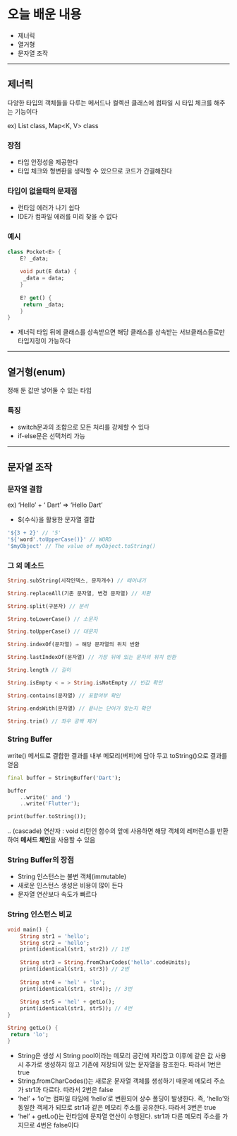 # 오늘 배운 내용

- 제너릭
- 열거형
- 문자열 조작

---

## 제너릭

다양한 타입의 객체들을 다루는 메서드나 컬렉션 클래스에 컴파일 시 타입 체크를 해주는 기능이다

ex) List<E> class, Map<K, V> class

### 장점

- 타입 안정성을 제공한다
- 타입 체크와 형변환을 생략할 수 있으므로 코드가 간결해진다

### 타입이 없을때의 문제점

- 런타임 에러가 나기 쉽다
- IDE가 컴파일 에러를 미리 찾을 수 없다

### 예시

```dart
class Pocket<E> {
	E? _data;
	
	void put(E data) {
	 _data = data;
	}
	
	E? get() {
	 return _data;
	}
}
```

- 제너릭 타입 뒤에 클래스를 상속받으면 해당 클래스를 상속받는 서브클래스들로만 타입지정이 가능하다

---

## 열거형(enum)

정해 둔 값만 넣어둘 수 있는 타입

### 특징

- switch문과의 조합으로 모든 처리를 강제할 수 있다
- if-else문은 선택처리 가능

---

## 문자열 조작

### 문자열 결합

ex) ‘Hello’ + ‘ Dart’ ⇒ ‘Hello Dart’

- ${수식}을 활용한 문자열 결합

```dart
'${3 + 2}' // '5'
'${'word'.toUpperCase()}' // WORD
'$myObject' // The value of myObject.toString()
```

### 그 외 메소드

```dart
String.subString(시작인덱스, 문자개수) // 떼어내기

String.replaceAll(기존 문자열, 변경 문자열) // 치환

String.split(구분자) // 분리

String.toLowerCase() // 소문자

String.toUpperCase() // 대문자

String.indexOf(문자열) ⇒ 해당 문자열의 위치 반환

String.lastIndexOf(문자열) // 가장 뒤에 있는 문자의 위치 반환

String.length // 길이

String.isEmpty < = > String.isNotEmpty // 빈값 확인

String.contains(문자열) // 포함여부 확인

String.endsWith(문자열) // 끝나는 단어가 맞는지 확인

String.trim() // 좌우 공백 제거
```

### String Buffer

write() 메서드로 결합한 결과를 내부 메모리(버퍼)에 담아 두고 toString()으로 결과를 얻음

```dart
final buffer = StringBuffer('Dart');

buffer
	..write(' and ')
	..write('Flutter');

print(buffer.toString());
```

.. (cascade) 연산자 : void 리턴인 함수의 앞에 사용하면 해당 객체의 레퍼런스를 반환하여 **메서드 체인**을 사용할 수 있음

### String Buffer의 장점

- String 인스턴스는 불변 객체(immutable)
- 새로운 인스턴스 생성은 비용이 많이 든다
- 문자열 연산보다 속도가 빠르다

### String 인스턴스 비교

```dart
void main() {
	String str1 = 'hello';
	String str2 = 'hello';
	print(identical(str1, str2)) // 1번
	
	String str3 = String.fromCharCodes('hello'.codeUnits);
	print(identical(str1, str3)) // 2번
	 
	String str4 = 'hel' + 'lo';
	print(identical(str1, str4)); // 3번
	
	String str5 = 'hel' + getLo();
	print(identical(str1, str5)); // 4번
}

String getLo() {
 return 'lo';
}
```

- String은 생성 시 String pool이라는 메모리 공간에 자리잡고 이후에 같은 값 사용 시 추가로 생성하지 않고 기존에 저장되어 있는 문자열을 참조한다. 따라서 1번은 true
- String.fromCharCodes()는 새로운 문자열 객체를 생성하기 때문에 메모리 주소가 str1과 다르다. 따라서 2번은 false
- ‘hel’ + ‘lo’는 컴파일 타임에 ‘hello’로 변환되어 상수 폴딩이 발생한다. 즉, ‘hello’와 동일한 객체가 되므로 str1과 같은 메모리 주소를 공유한다. 따라서 3번은 true
- ‘hel’ + getLo()는 런타임에 문자열 연산이 수행된다. str1과 다른 메모리 주소를 가지므로 4번은 false이다